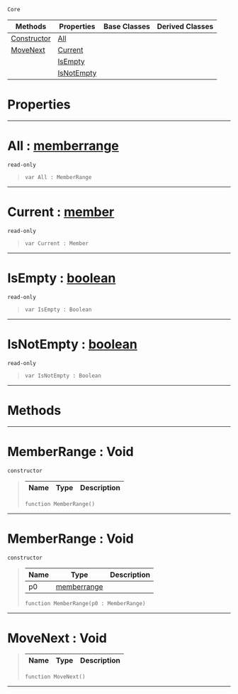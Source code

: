  `Core`

|Methods|Properties|Base Classes|Derived Classes|
|---|---|---|---|
|[ Constructor](https://github.com/ZilchEngine/ZilchDocs/blob/master/code_reference/nada_base_types/memberrange.markdown#memberrange-void)|[ All](https://github.com/ZilchEngine/ZilchDocs/blob/master/code_reference/nada_base_types/memberrange.markdown#all-zero-engine-document)| | |
|[ MoveNext](https://github.com/ZilchEngine/ZilchDocs/blob/master/code_reference/nada_base_types/memberrange.markdown#movenext-void)|[ Current](https://github.com/ZilchEngine/ZilchDocs/blob/master/code_reference/nada_base_types/memberrange.markdown#current-zero-engine-docu)| | |
| |[ IsEmpty](https://github.com/ZilchEngine/ZilchDocs/blob/master/code_reference/nada_base_types/memberrange.markdown#isempty-zero-engine-docu)| | |
| |[ IsNotEmpty](https://github.com/ZilchEngine/ZilchDocs/blob/master/code_reference/nada_base_types/memberrange.markdown#isnotempty-zero-engine-d)| | |


 #  Properties


---  
 #  All : [memberrange](https://github.com/ZilchEngine/ZilchDocs/blob/master/code_reference/nada_base_types/memberrange.markdown)

 `read-only`

> 
> ``` lang=cpp, name=Nada
> var All : MemberRange


---  
 #  Current : [member](https://github.com/ZilchEngine/ZilchDocs/blob/master/code_reference/nada_base_types/member.markdown)

 `read-only`

> 
> ``` lang=cpp, name=Nada
> var Current : Member


---  
 #  IsEmpty : [boolean](https://github.com/ZilchEngine/ZilchDocs/blob/master/code_reference/nada_base_types/boolean.markdown)

 `read-only`

> 
> ``` lang=cpp, name=Nada
> var IsEmpty : Boolean


---  
 #  IsNotEmpty : [boolean](https://github.com/ZilchEngine/ZilchDocs/blob/master/code_reference/nada_base_types/boolean.markdown)

 `read-only`

> 
> ``` lang=cpp, name=Nada
> var IsNotEmpty : Boolean


---  
 #  Methods


---  
 #  MemberRange : Void

 `constructor`

> 
> |Name|Type|Description|
> |---|---|---|
> ``` lang=cpp, name=Nada
> function MemberRange()
> ``` 


---  
 #  MemberRange : Void

 `constructor`

> 
> |Name|Type|Description|
> |---|---|---|
> |p0|[memberrange](https://github.com/ZilchEngine/ZilchDocs/blob/master/code_reference/nada_base_types/memberrange.markdown)| |
> ``` lang=cpp, name=Nada
> function MemberRange(p0 : MemberRange)
> ``` 


---  
 #  MoveNext : Void

> 
> |Name|Type|Description|
> |---|---|---|
> ``` lang=cpp, name=Nada
> function MoveNext()
> ``` 


---  
 

 